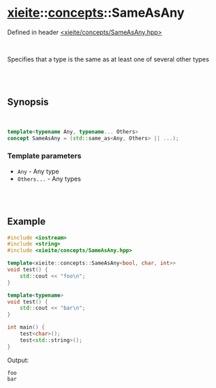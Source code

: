 # [xieite](../xieite.md)::[concepts](../concepts.md)::SameAsAny
Defined in header [<xieite/concepts/SameAsAny.hpp>](../../include/xieite/concepts/SameAsAny.hpp)

<br/>

Specifies that a type is the same as at least one of several other types

<br/><br/>

## Synopsis

<br/>

```cpp
template<typename Any, typename... Others>
concept SameAsAny = (std::same_as<Any, Others> || ...);
```
### Template parameters
- `Any` - Any type
- `Others...` - Any types

<br/><br/>

## Example
```cpp
#include <iostream>
#include <string>
#include <xieite/concepts/SameAsAny.hpp>

template<xieite::concepts::SameAsAny<bool, char, int>>
void test() {
	std::cout << "foo\n";
}

template<typename>
void test() {
	std::cout << "bar\n";
}

int main() {
	test<char>();
	test<std::string>();
}
```
Output:
```
foo
bar
```
